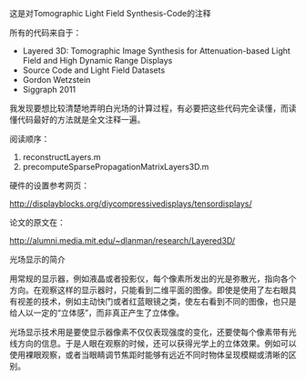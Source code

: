 这是对Tomographic Light Field Synthesis-Code的注释

所有的代码来自于：

* Layered 3D: Tomographic Image Synthesis for Attenuation-based Light Field and High Dynamic Range Displays
* Source Code and Light Field Datasets 
* Gordon Wetzstein
* Siggraph 2011

我发现要想比较清楚地弄明白光场的计算过程，有必要把这些代码完全读懂，而读懂代码最好的方法就是全文注释一遍。

阅读顺序：

1. reconstructLayers.m
2. precomputeSparsePropagationMatrixLayers3D.m

硬件的设置参考网页：

http://displayblocks.org/diycompressivedisplays/tensordisplays/

论文的原文在：

http://alumni.media.mit.edu/~dlanman/research/Layered3D/

光场显示的简介

用常规的显示器，例如液晶或者投影仪，每个像素所发出的光是弥散光，指向各个方向。在观察这样的显示器时，只能看到二维平面的图像。即使是使用了左右眼具有视差的技术，例如主动快门或者红蓝眼镜之类，使左右看到不同的图像，也只是给人以一定的“立体感”，而非真正产生了立体像。

光场显示技术用是要使显示器像素不仅仅表现强度的变化，还要使每个像素带有光线方向的信息。于是人眼在观察的时候，还可以获得光学上的立体效果。例如可以使用裸眼观察，或者当眼睛调节焦距时能够有远近不同时物体呈现模糊或清晰的区别。